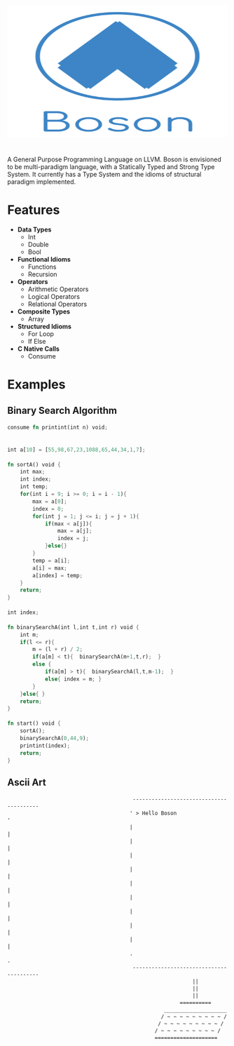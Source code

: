 <p align="center">
  <img  height="300" width="700" src="https://github.com/JagratPatkar/Boson/blob/main/img/Boson%20Logo.svg"/>
</p>



#
A General Purpose Programming Language on LLVM. Boson is envisioned to be multi-paradigm
language, with a Statically Typed and Strong Type System. It currently has a Type System 
and the idioms of structural paradigm implemented.




# Features

* __Data Types__
  * Int
  * Double
  * Bool
* __Functional Idioms__
   * Functions 
   * Recursion
* __Operators__
  * Arithmetic Operators
  * Logical Operators
  * Relational Operators
* __Composite Types__
  * Array
* __Structured Idioms__
  * For Loop
  * If Else
* __C Native Calls__
  * Consume

# Examples 



## Binary Search Algorithm

```rust
consume fn printint(int n) void;


int a[10] = [55,98,67,23,1088,65,44,34,1,7];

fn sortA() void {
    int max;
    int index;
    int temp;
    for(int i = 9; i >= 0; i = i - 1){
        max = a[0];
        index = 0;
        for(int j = 1; j <= i; j = j + 1){
            if(max < a[j]){
                max = a[j];
                index = j;
            }else{}
        }
        temp = a[i];
        a[i] = max;
        a[index] = temp;
    }
    return;
}

int index;

fn binarySearchA(int l,int t,int r) void {
    int m;
    if(l <= r){
        m = (l + r) / 2;
        if(a[m] < t){  binarySearchA(m+1,t,r);  }
        else {
            if(a[m] > t){  binarySearchA(l,t,m-1);  }
            else{ index = m; }
        }
    }else{ }
    return;
}

fn start() void {
    sortA();
    binarySearchA(0,44,9);
    printint(index);
    return;
}
```


## Ascii Art


```
                                        ----------------------------------------                                        
                                       ' > Hello Boson                          '                                       
                                       |                                        |                                       
                                       |                                        |                                       
                                       |                                        |                                       
                                       |                                        |                                       
                                       |                                        |                                       
                                       |                                        |                                       
                                       |                                        |                                       
                                       |                                        |                                       
                                       |                                        |                                       
                                       .                                        .                                       
                                        ----------------------------------------                                        
                                                           ||                                                           
                                                           ||                                                           
                                                           ||                                                           
                                                       ==========                                                       
                                                  ____________________                                                  
                                                 / ~ ~ ~ ~ ~ ~ ~ ~ ~ /                                                 
                                                / ~ ~ ~ ~ ~ ~ ~ ~ ~ /                                                
                                               / ~ ~ ~ ~ ~ ~ ~ ~ ~ /                                               
                                               ====================                                               

```